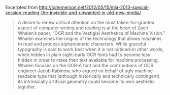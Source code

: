 Excerpted from http://loriemerson.net/2012/05/15/mla-2013-special-session-reading-the-invisible-and-unwanted-in-old-new-media/

> A desire to renew critical attention on the most taken-for-granted aspect of computer writing and reading is at the heart of Zach Whalen’s paper, “OCR and the Vestigial Aesthetics of Machine Vision.” Whalen examines the origins of the technology that allows machines to read and process alphanumeric characters. While graceful typography is said to work best when it is not noticed–in other words, when hidden in plain sight–early OCR fonts had to become less hidden in order to make their text available for machine processing. Whalen focuses on the OCR-A font and the contributions of OCR engineer Jacob Rabinow, who argued on behalf of ugly machine-readable type that (although historically and technically contingent) its intrinsically artificial geometry could become its own aesthetic signifier.
